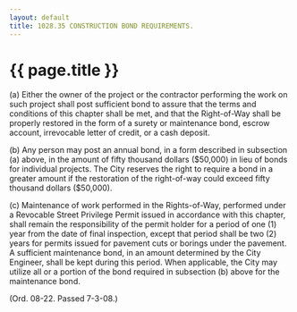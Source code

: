 ```yaml
---
layout: default 
title: 1028.35 CONSTRUCTION BOND REQUIREMENTS.
---
```


{{ page.title }}
================

​(a) Either the owner of the project or the contractor performing the
work on such project shall post sufficient bond to assure that the terms
and conditions of this chapter shall be met, and that the Right-of-Way
shall be properly restored in the form of a surety or maintenance bond,
escrow account, irrevocable letter of credit, or a cash deposit.

​(b) Any person may post an annual bond, in a form described in
subsection (a) above, in the amount of fifty thousand dollars (\$50,000)
in lieu of bonds for individual projects. The City reserves the right to
require a bond in a greater amount if the restoration of the
right-of-way could exceed fifty thousand dollars (\$50,000).

​(c) Maintenance of work performed in the Rights-of-Way, performed under
a Revocable Street Privilege Permit issued in accordance with this
chapter, shall remain the responsibility of the permit holder for a
period of one (1) year from the date of final inspection, except that
period shall be two (2) years for permits issued for pavement cuts or
borings under the pavement. A sufficient maintenance bond, in an amount
determined by the City Engineer, shall be kept during this period. When
applicable, the City may utilize all or a portion of the bond required
in subsection (b) above for the maintenance bond.

(Ord. 08-22. Passed 7-3-08.)
